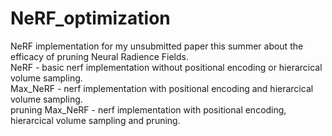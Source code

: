 # NeRF_optimization
NeRF implementation for my unsubmitted paper this summer about the efficacy of pruning Neural Radience Fields. <br />
NeRF - basic nerf implementation without positional encoding or hierarcical volume sampling. <br />
Max_NeRF - nerf implementation with positional encoding and hierarcical volume sampling. <br />
pruning Max_NeRF - nerf implementation with positional encoding, hierarcical volume sampling and pruning. 
